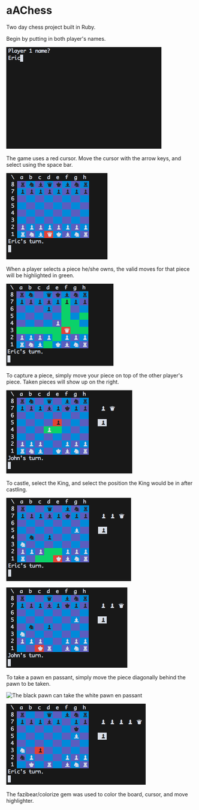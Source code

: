 # aAChess
Two day chess project built in Ruby.

Begin by putting in both player's names.

![Input Player 1 name](/readme_images/player_names.png?raw=true "Player Names")

The game uses a red cursor. Move the cursor with the arrow keys, and select using the space bar.

![Standard Board](/readme_images/red_cursor.png?raw=true "Typical Board")

When a player selects a piece he/she owns, the valid moves for that piece will be highlighted in green.

![Valid moves for the queen are highlighted](/readme_images/move_highlighter.png?raw=true "Move Highlighter")

To capture a piece, simply move your piece on top of the other player's piece. Taken pieces will show up on the right.

![The black pawn can take the white pawn. Taken pieces are visible on the right.](/readme_images/capture.png?raw=true "Taken Pieces")

To castle, select the King, and select the position the King would be in after castling.

![The king is ready to castle](/readme_images/castle1.png?raw=true "Castling")

![Castled](/readme_images/castle2.png?raw=true "Castled")

To take a pawn en passant, simply move the piece diagonally behind the pawn to be taken.

![The black pawn can take the white pawn en passant](/readme_images/enpassant1.png?raw=true "En passant capture")

![The black pawn has taken the white pawn en passant](/readme_images/enpassant2.png?raw=true "En passant capture")

The fazibear/colorize gem was used to color the board, cursor, and move highlighter.

